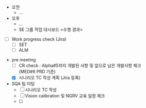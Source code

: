 - 오전
	- ...
- 오후
	- ...
	- SE 그룹 작업 대시보드
<수행 경과>
- [ ] Work progress check (Jira)
	- [ ] SET
	- [ ] ALM

- pre meeting
	- [ ] CR check : Alpha#5까지 개발된 사항 및 앞으로 남은 개발사항 체크 (MED#6 PRD 기준)
	- [x] 시나리오 TC 작성 계획 (Jira 등록)

- SQA 팀 미팅
	- [ ] 시나리오 TC 작성
	- [ ] Vision calibration 및 NGRV 교육 일정 체크
	- [ ] 

